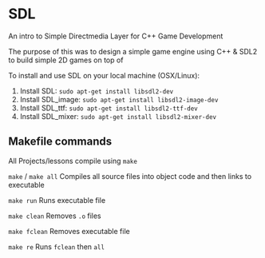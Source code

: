 # SDL
An intro to Simple Directmedia Layer for C++ Game Development

The purpose of this was to design a simple game engine using C++ & SDL2 to build simple 2D games on top of

To install and use SDL on  your local machine (OSX/Linux):

1. Install SDL:  `sudo apt-get install libsdl2-dev`
2. Install SDL_image:  `sudo apt-get install libsdl2-image-dev`
3. Install SDL_ttf:  `sudo apt-get install libsdl2-ttf-dev`
4. Install SDL_mixer:  `sudo apt-get install libsdl2-mixer-dev`

## Makefile commands

All Projects/lessons compile using `make`

`make` / `make all`    Compiles all source files into object code and then links to executable

`make run`             Runs executable file

`make clean`           Removes `.o` files

`make fclean`          Removes executable file

`make re`              Runs `fclean` then `all` 
